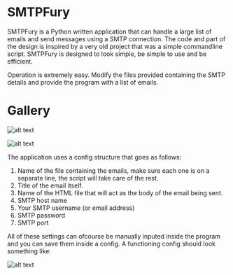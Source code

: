 # SMTPFury

SMTPFury is a Python written application that can handle a large list of emails and send messages using a SMTP connection. The code and part of the design is inspired by a very old project that was a simple commandline script. SMTPFury is designed to look simple, be simple to use and be efficient.

Operation is extremely easy. Modify the files provided containing the SMTP details and provide the program with a list of emails.

# Gallery

![alt text](https://ibb.co/qMHQVSv)

![alt text](https://gyazo.com/bcbae9aa196d61753ca68c9be032187d)

The application uses a config structure that goes as follows:

1) Name of the file containing the emails, make sure each one is on a separate line, the script will take care of the rest.
2) Title of the email itself.
3) Name of the HTML file that will act as the body of the email being sent.
4) SMTP host name 
5) Your SMTP username (or email address)
6) SMTP password
7) SMTP port

All of these settings can ofcourse be manually inputed inside the program and you can save them inside a config. A functioning config should look something like:

![alt text](https://ibb.co/Dt2Yw4d)



